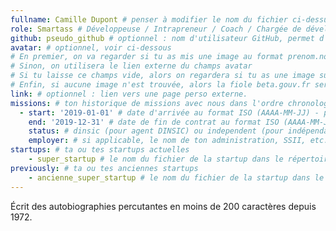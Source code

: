 ```yaml
---
fullname: Camille Dupont # penser à modifier le nom du fichier ci-dessus en prenom.nom.md !
role: Smartass # Développeuse / Intrapreneur / Coach / Chargée de développement / ...
github: pseudo_github # optionnel : nom d'utilisateur GitHub, permet d'être ajouté automatiquement à l'organisation GitHub betagouv
avatar: # optionnel, voir ci-dessous
# En premier, on va regarder si tu as mis une image au format prenom.nom dans /img/authors/
# Sinon, on utilisera le lien externe du champs avatar
# Si tu laisse ce champs vide, alors on regardera si tu as une image sur GitHub
# Enfin, si aucune image n'est trouvée, alors la fiole beta.gouv.fr sera utilisée sur la page communauté
link: # optionnel : lien vers une page perso externe.
missions: # ton historique de missions avec nous dans l'ordre chronologique. Remplis déjà la première pour commencer !
  - start: '2019-01-01' # date d'arrivée au format ISO (AAAA-MM-JJ) - pense à bien garder les '' !
    end: '2019-12-31' # date de fin de contrat au format ISO (AAAA-MM-JJ) - pense à bien garder les '' !
    status: # dinsic (pour agent DINSIC) ou independent (pour indépendant) ou admin (pour agent d'une autre administration) ou service (pour société de service)
    employer: # si applicable, le nom de ton administration, SSII, etc.
startups: # ta ou tes startups actuelles
    - super_startup # le nom du fichier de la startup dans le répertoire /content/_startups/ sans l'extension .md
previously: # ta ou tes anciennes startups
    - ancienne_super_startup # le nom du fichier de la startup dans le répertoire /content/_startups/ sans l'extension .md
---
```


Écrit des autobiographies percutantes en moins de 200 caractères depuis 1972.
